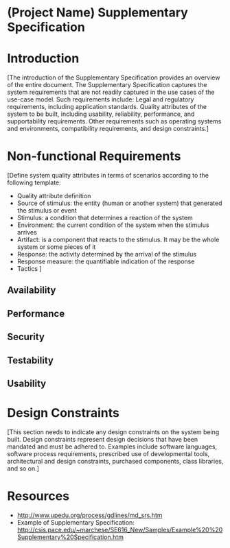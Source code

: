 # (Project Name) Supplementary Specification

# Introduction
[The introduction of the Supplementary Specification provides an overview of the entire document.
The Supplementary Specification captures the system requirements that are not readily captured in the use cases of the use-case model. Such requirements include:
Legal and regulatory requirements, including application standards.
Quality attributes of the system to be built, including usability, reliability, performance, and supportability requirements.
Other requirements such as operating systems and environments, compatibility requirements, and design constraints.]

# Non-functional Requirements

[Define system quality attributes in terms of scenarios according to the following template:
-	Quality attribute definition
-	Source of stimulus: the entity (human or another system) that generated the stimulus or event
-	Stimulus: a condition that determines a reaction of the system
-	Environment: the current condition of the system when the stimulus arrives
-	Artifact: is a component that reacts to the stimulus. It may be the whole system or some pieces of it
-	Response: the activity determined by the arrival of the stimulus
-	Response measure: the quantifiable indication of the response
-	Tactics
]
## Availability
## Performance
## Security
## Testability
## Usability

# Design Constraints
[This section needs to indicate any design constraints on the system being built. Design constraints represent design decisions that have been mandated and must be adhered to. Examples include software languages, software process requirements, prescribed use of developmental tools, architectural and design constraints, purchased components, class libraries, and so on.]

# Resources

* http://www.upedu.org/process/gdlines/md_srs.htm
* Example of Supplementary Specification: http://csis.pace.edu/~marchese/SE616_New/Samples/Example%20%20Supplementary%20Specification.htm
